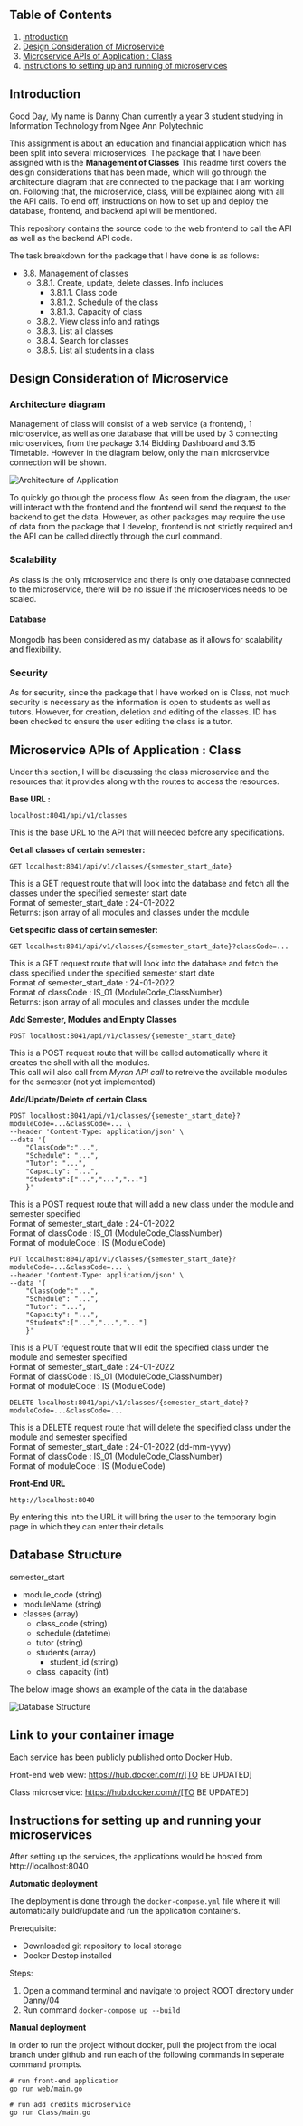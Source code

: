 ## Table of Contents
1. [Introduction](#introduction)
2. [Design Consideration of Microservice](#consideration)
3. [Microservice APIs of Application : Class](#microservices_explain)
4. [Instructions to setting up and running of microservices](#instructions)


## Introduction  <a name="introduction"></a>
Good Day, My name is Danny Chan currently a year 3 student studying in Information Technology from Ngee Ann Polytechnic

This assignment is about an education and financial application which has been split into several microservices. The package that I have been assigned with is the **Management of Classes**
This readme first covers the design considerations that has been made, which will go through the architecture diagram that are connected to the package that I am working on. Following that, the microservice, class, will be explained along with all the API calls. To end off, instructions on how to set up and deploy the database, frontend, and backend api will be mentioned.

This repository contains the source code to the web frontend to call the API as well as the backend API code.


The task breakdown for the package that I have done is as follows:

- 3.8.	Management of classes
    - 3.8.1.	Create, update, delete classes. Info includes
        - 3.8.1.1.	Class code
        - 3.8.1.2.	Schedule of the class
        - 3.8.1.3.	Capacity of class
    - 3.8.2.	View class info and ratings
    - 3.8.3.	List all classes
    - 3.8.4.	Search for classes
    - 3.8.5.	List all students in a class

## Design Consideration of Microservice <a name="consideration"></a>

### Architecture diagram
Management of class will consist of a web service (a frontend), 1 microservice, 
as well as one database that will be used by 3 connecting microservices, from the package 3.14 Bidding Dashboard and 3.15 Timetable. 
However in the diagram below, only the main microservice connection will be shown.

![Architecture of Application](/images/Architecture.png)<br>

To quickly go through the process flow. 
As seen from the diagram, the user will interact with the frontend and the frontend will send the request to the backend to get the data.
However, as other packages may require the use of data from the package that I develop, frontend is not strictly required and the API can be called directly through the curl command.

### Scalability
As class is the only microservice and there is only one database connected to the microservice, there will be no issue if the microservices needs to be scaled.

#### Database
Mongodb has been considered as my database as it allows for scalability and flexibility.

### Security
As for security, since the package that I have worked on is Class, not much security is necessary as the information is open to students as well as tutors. 
However, for creation, deletion and editing of the classes. ID has been checked to ensure the user editing the class is a tutor.

## Microservice APIs of Application : Class <a name="microservices_explain"></a>
Under this section, I will be discussing the class microservice and the resources that it provides along with the routes to access the resources.

**Base URL :**
```console
localhost:8041/api/v1/classes
```
This is the base URL to the API that will needed before any specifications.
 

**Get all classes of certain semester:**
```console
GET localhost:8041/api/v1/classes/{semester_start_date}
```  
This is a GET request route that will look into the database and fetch all the classes under the specified semester start date<br>
Format of semester_start_date : 24-01-2022<br>
Returns: json array of all modules and classes under the module<br>

**Get specific class of certain semester:**
```console
GET localhost:8041/api/v1/classes/{semester_start_date}?classCode=...
```
This is a GET request route that will look into the database and fetch the class specified under the specified semester start date<br>
Format of semester_start_date : 24-01-2022<br>
Format of classCode : IS_01 (ModuleCode_ClassNumber)<br>
Returns: json array of all modules and classes under the module<br>

**Add Semester, Modules and Empty Classes**
```console
POST localhost:8041/api/v1/classes/{semester_start_date}
```
This is a POST request route that will be called automatically where it creates the shell with all the modules.<br>
This call will also call from *Myron API call* to retreive the available modules for the semester (not yet implemented)<br>

**Add/Update/Delete of certain Class**
```console
POST localhost:8041/api/v1/classes/{semester_start_date}?moduleCode=...&classCode=... \ 
--header 'Content-Type: application/json' \
--data '{
    "ClassCode":"...",
    "Schedule": "...", 
    "Tutor": "...", 
    "Capacity": "...", 
    "Students":["...","...","..."]
    }'
```
This is a POST request route that will add a new class under the module and semester specified<br>
Format of semester_start_date : 24-01-2022<br>
Format of classCode : IS_01 (ModuleCode_ClassNumber)<br>
Format of moduleCode : IS (ModuleCode)<br>

```console
PUT localhost:8041/api/v1/classes/{semester_start_date}?moduleCode=...&classCode=... \ 
--header 'Content-Type: application/json' \
--data '{
    "ClassCode":"...",
    "Schedule": "...", 
    "Tutor": "...", 
    "Capacity": "...", 
    "Students":["...","...","..."]
    }'
```
This is a PUT request route that will edit the specified class under the module and semester specified<br>
Format of semester_start_date : 24-01-2022<br>
Format of classCode : IS_01 (ModuleCode_ClassNumber)<br>
Format of moduleCode : IS (ModuleCode)<br>

```
DELETE localhost:8041/api/v1/classes/{semester_start_date}?moduleCode=...&classCode=...
```
This is a DELETE request route that will delete the specified class under the module and semester specified<br>
Format of semester_start_date : 24-01-2022 (dd-mm-yyyy)<br>
Format of classCode : IS_01 (ModuleCode_ClassNumber)<br>
Format of moduleCode : IS (ModuleCode)<br>

**Front-End URL**
```
http://localhost:8040
```
By entering this into the URL it will bring the user to the temporary login page in which they can enter their details

## Database Structure

semester_start
- module_code (string)
- moduleName (string)
- classes (array)
  - class_code (string)  
  - schedule (datetime)  
  - tutor (string)  
  - students (array)    
    - student_id (string)  
  - class_capacity (int)

The below image shows an example of the data in the database<br>

![Database Structure](/images/database_structure.png)<br>

## Link to your container image

Each service has been publicly published onto Docker Hub.

Front-end web view: https://hub.docker.com/r/[TO BE UPDATED]

Class microservice: https://hub.docker.com/r/[TO BE UPDATED]

## Instructions for setting up and running your microservices <a name="instructions"></a>

After setting up the services, the applications would be hosted from http://localhost:8040

**Automatic deployment**

The deployment is done through the `docker-compose.yml` file where it will automatically build/update and run the application containers.

Prerequisite:

- Downloaded git repository to local storage
- Docker Destop installed

Steps:

1. Open a command terminal and navigate to project ROOT directory under Danny/04
2. Run command `docker-compose up --build`

**Manual deployment**

In order to run the project without docker, pull the project from the local branch under github and
run each of the following commands in seperate command prompts.

```
# run front-end application
go run web/main.go

# run add credits microservice
go run Class/main.go
```